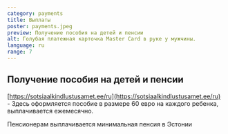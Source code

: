 ```yaml
---
category: payments
title: Выплаты
poster: payments.jpeg
preview: Получение пособия на детей и пенсии
alt: Голубая платежная карточка Master Card в руке у мужчины.
language: ru
range: 7
---
```


## Получение пособия на детей и пенсии

[https://sotsiaalkindlustusamet.ee/ru](https://sotsiaalkindlustusamet.ee/ru) -
Здесь оформляется пособие в размере 60 евро на каждого ребенка, выплачивается
ежемесячно.

Пенсионерам выплачивается минимальная пенсия в Эстонии
